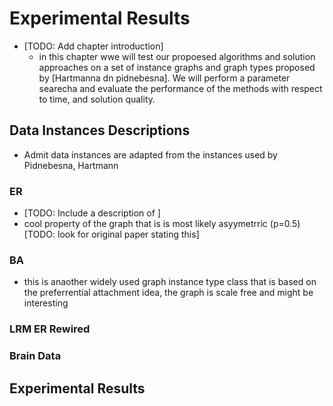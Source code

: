 # Experimental Results

- [TODO: Add chapter introduction]
  - in this chapter wwe will test our propoesed algorithms and solution approaches on a set of instance graphs and graph types proposed by [Hartmanna dn pidnebesna]. We will perform a parameter searecha and evaluate the performance of the methods with respect to time, and solution quality. 

## Data Instances Descriptions

- Admit data instances are adapted from the instances used by Pidnebesna, Hartmann

### ER

- [TODO: Include a description of ]
- cool property of the graph that is is most likely asyymetrric (p=0.5) [TODO: look for original paper stating this]

### BA

- this is anaother widely used graph instance type class that is based on the preferrential attachment idea, the graph is scale free and might be interesting

### LRM ER Rewired

### Brain Data

## Experimental Results

### 
